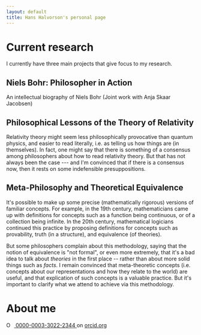 ```yaml
---
layout: default
title: Hans Halvorson's personal page 
---
```


# Current research

I currently have three main projects that give focus to my research.

## Niels Bohr: Philosopher in Action

An intellectual biography of Niels Bohr (Joint work with Anja Skaar
Jacobsen)

## Philosophical Lessons of the Theory of Relativity

Relativity theory might seem less philosophically provocative than
quantum physics, and easier to read literally, i.e. as telling us how
things are (in themselves). In fact, one might say that there is
something of a consensus among philosophers about how to read
relativity theory. But that has not always been the case --- and I'm
convinced that if there is a consensus now, then it rests on some
indefensible presuppositions.
   
## Meta-Philosophy and Theoretical Equivalence

It's possible to make up some precise (mathematically rigorous)
versions of familiar concepts. For example, in the 19th century,
mathematicians came up with definitions for concepts such as a
function being continuous, or of a collection being infinite. In the
20th century, mathematical logicians continued this practice by
proposing definitions for concepts such as provability, truth (in a
structure), and equivalence (of theories).

But some philosophers complain about this methodology, saying that the
notion of equivalence is "not formal", or even more extremely, that
it's a bad idea to talk about *theories* in the first place -- rather
than about more solid things such as *facts*. I remain convinced that
meta-theoretic concepts (i.e. concepts about our representations and
how they relate to the world) are useful, and that explication of such
concepts is a valuable practice. But it's important to clarify what we
attend to achieve via this methodology.

# About me

<p> <a href="https://orcid.org/0000-0003-3022-2344"
                            target="orcid.widget" rel="noopener
                            noreferrer" style="vertical-align:top;">
                            <img
                            src="https://orcid.org/sites/default/files/images/orcid_16x16.png"
                            style="width:1em;margin-right:.5em;"
                            alt="ORCID iD icon"> 0000-0003-3022-2344
                            </a> on <a
                            href="https://orcid.org">orcid.org</a>
                            </p>
							
<div id="philpeople-component-follow_btn"></div>
<script type="text/javascript" src="https://philpeople.org/components/follow_btn?props%5B%3Aprofile_id_prop%5D=8358&amp;props%5Bcontext%5D=external"></script>							


